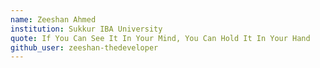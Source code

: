 ```yaml
---
name: Zeeshan Ahmed
institution: Sukkur IBA University
quote: If You Can See It In Your Mind, You Can Hold It In Your Hand
github_user: zeeshan-thedeveloper 
---
```

